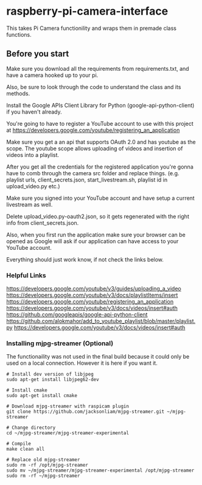 # raspberry-pi-camera-interface
This takes Pi Camera functionility and wraps them in premade class functions. 

## Before you start
Make sure you download all the requirements from requirements.txt, and have a camera hooked up to your pi. 

Also, be sure to look through the code to understand the class and its methods.

Install the Google APIs Client Library for Python (google-api-python-client) if you haven't already.

You're going to have to register a YouTube account to use with this project at https://developers.google.com/youtube/registering_an_application

Make sure you get a an api that supports OAuth 2.0 and has youtube as the scope. The youtube scope allows uploading of videos and insertion of videos into a playlist.

After you get all the credentials for the registered application you're gonna have to comb through the camera src folder and replace things. (e.g. playlist urls, client_secrets.json, start_livestream.sh, playlist id in upload_video.py etc.)

Make sure you signed into your YouTube account and have setup a current livestream as well.

Delete upload_video.py-oauth2.json, so it gets regenerated with the right info from client_secrets.json.

Also, when you first run the application make sure your browser can be opened as Google will ask if our application can have access to your YouTube account.

Everything should just work know, if not check the links below.

### Helpful Links
https://developers.google.com/youtube/v3/guides/uploading_a_video
https://developers.google.com/youtube/v3/docs/playlistItems/insert
https://developers.google.com/youtube/registering_an_application
https://developers.google.com/youtube/v3/docs/videos/insert#auth
https://github.com/googleapis/google-api-python-client
https://github.com/alokmahor/add_to_youtube_playlist/blob/master/playlist.py
https://developers.google.com/youtube/v3/docs/videos/insert#auth

### Installing mjpg-streamer (Optional)
The functionaility was not used in the final build because it could only be used on a local connection. 
However it is here if you want it. 

```
# Install dev version of libjpeg
sudo apt-get install libjpeg62-dev

# Install cmake
sudo apt-get install cmake

# Download mjpg-streamer with raspicam plugin
git clone https://github.com/jacksonliam/mjpg-streamer.git ~/mjpg-streamer

# Change directory
cd ~/mjpg-streamer/mjpg-streamer-experimental

# Compile
make clean all

# Replace old mjpg-streamer
sudo rm -rf /opt/mjpg-streamer
sudo mv ~/mjpg-streamer/mjpg-streamer-experimental /opt/mjpg-streamer
sudo rm -rf ~/mjpg-streamer

```


